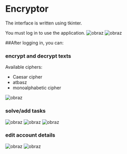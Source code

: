 # Encryptor

The interface is written using tkinter.

You must log in to use the application.
![obraz](https://user-images.githubusercontent.com/107646628/174356011-366e48bd-d6eb-4a68-8031-ffff3ca01009.png)
![obraz](https://user-images.githubusercontent.com/107646628/174356121-63a60962-403d-49f5-a36c-a60bf27a462f.png)

##After logging in, you can:

### encrypt and decrypt texts 
Available ciphers:
- Caesar cipher
- atbasz
- monoalphabetic cipher

![obraz](https://user-images.githubusercontent.com/107646628/174356216-7da820dc-32f9-43e6-ad26-90b6e8bb2a4b.png)

### solve/add tasks
![obraz](https://user-images.githubusercontent.com/107646628/174356250-13d69f2a-66be-4d08-b9d3-30e71f6c9b05.png)
![obraz](https://user-images.githubusercontent.com/107646628/174356293-91cad699-1f32-4ebe-bd85-2d5392588139.png)
![obraz](https://user-images.githubusercontent.com/107646628/174356331-77fbecb6-03ca-4d54-bb21-659d85f64ceb.png)

### edit account details
![obraz](https://user-images.githubusercontent.com/107646628/174356417-755bbb27-7561-4b12-9189-d4f06f51e22b.png)
![obraz](https://user-images.githubusercontent.com/107646628/174356515-7d34d544-b29d-4aec-b7c4-9c12070e688a.png)
